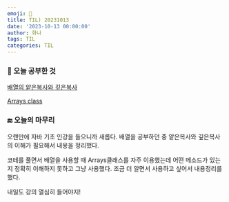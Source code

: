 ```yaml
---
emoji: 🍭
title: TIL) 20231013
date: '2023-10-13 00:00:00'
author: 화나
tags: TIL
categories: TIL
---
```


### 📝 오늘 공부한 것

[배열의 얕은복사와 깊은복사](https://hwana.github.io/java/java-arrays-copy/) 

[Arrays class](https://hwana.github.io/java/java-arrays-class/) 

### 🔚 오늘의 마무리

오랜만에 자바 기초 인강을 들으니까 새롭다. 배열을 공부하던 중 얕은복사와 깊은복사의 이해가 필요해서 내용을 정리했다.

코테를 풀면서 배열을 사용할 때 Arrays클래스를 자주 이용했는데 어떤 메소드가 있는지 정확히 이해하지 못하고 그냥 사용했다. 조금 더 알면서 사용하고 싶어서 내용정리를 했다.

내일도 강의 열심히 들어야지!

```toc

```
